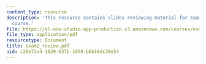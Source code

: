 ```yaml
---
content_type: resource
description: 'This resource contains slides reviewing material for Exam #2 for the
  course.'
file: https://ol-ocw-studio-app-production.s3.amazonaws.com/courses/esd-86-models-data-and-inference-for-socio-technical-systems-spring-2007/c26e72a41029637b1058b6b18dc30e54_exam2_review.pdf
file_type: application/pdf
resourcetype: Document
title: exam2_review.pdf
uid: c26e72a4-1029-637b-1058-b6b18dc30e54
---
```

